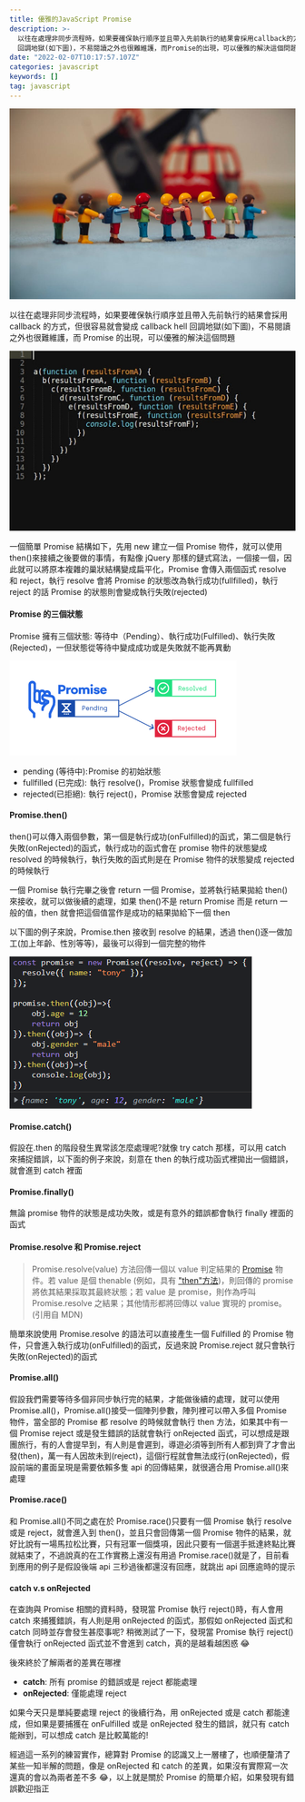 ```yaml
---
title: 優雅的JavaScript Promise
description: >-
  以往在處理非同步流程時，如果要確保執行順序並且帶入先前執行的結果會採用callback的方式，但很容易就會變成callback hell
  回調地獄(如下圖)，不易閱讀之外也很難維護，而Promise的出現，可以優雅的解決這個問題
date: "2022-02-07T10:17:57.107Z"
categories: javascript
keywords: []
tag: javascript
---
```


![](/img/1__YpWbqiMz5wNQIfM09GRnAA.jpeg)

以往在處理非同步流程時，如果要確保執行順序並且帶入先前執行的結果會採用 callback 的方式，但很容易就會變成 callback hell 回調地獄(如下圖)，不易閱讀之外也很難維護，而 Promise 的出現，可以優雅的解決這個問題

![](/img/1__9yiIpaZcU4Dc1Tip6KBvbg.png)

一個簡單 Promise 結構如下，先用 new 建立一個 Promise 物件，就可以使用 then()來接續之後要做的事情，有點像 jQuery 那樣的鏈式寫法，一個接一個，因此就可以將原本複雜的巢狀結構變成扁平化，Promise 會傳入兩個函式 resolve 和 reject，執行 resolve 會將 Promise 的狀態改為執行成功(fullfilled)，執行 reject 的話 Promise 的狀態則會變成執行失敗(rejected)

#### Promise 的三個狀態

Promise 擁有三個狀態: 等待中（Pending）、執行成功(Fulfilled)、執行失敗(Rejected)，一但狀態從等待中變成成功或是失敗就不能再異動

![](/img/1__eWEqIUtLKDIxEyjhY__F1Sg.png)

- pending (等待中): Promise 的初始狀態
- fullfilled (已完成):  執行 resolve()，Promise 狀態會變成 fullfilled
- rejected(已拒絕):  執行 reject()，Promise 狀態會變成 rejected

#### Promise.then()

then()可以傳入兩個參數，第一個是執行成功(onFulfilled)的函式，第二個是執行失敗(onRejected)的函式，執行成功的函式會在 promise 物件的狀態變成 resolved 的時候執行，執行失敗的函式則是在 Promise 物件的狀態變成 rejected 的時候執行

一個 Promise 執行完畢之後會 return 一個 Promise，並將執行結果拋給 then()來接收，就可以做後續的處理，如果 then()不是 return Promise 而是 return 一般的值，then 就會把這個值當作是成功的結果拋給下一個 then

以下圖的例子來說，Promise.then 接收到 resolve 的結果，透過 then()逐一做加工(加上年齡、性別等等)，最後可以得到一個完整的物件

![](/img/1__wV8ug80CFUXrtVL5nUWjnw.png)

#### Promise.catch()

假設在.then 的階段發生異常該怎麼處理呢?就像 try catch 那樣，可以用 catch 來捕捉錯誤，以下面的例子來說，刻意在 then 的執行成功函式裡拋出一個錯誤，就會進到 catch 裡面

#### Promise.finally()

無論 promise 物件的狀態是成功失敗，或是有意外的錯誤都會執行 finally 裡面的函式

#### Promise.resolve 和 Promise.reject

> Promise.resolve(value) 方法回傳一個以 value 判定結果的 [Promise](https://developer.mozilla.org/zh-TW/docs/Web/JavaScript/Reference/Global_Objects/Promise) 物件。若 value 是個 thenable (例如，具有 ["then"方法](https://developer.mozilla.org/zh-TW/docs/Web/JavaScript/Reference/Global_Objects/Promise/then))，則回傳的 promise 將依其結果採取其最終狀態；若 value 是 promise，則作為呼叫 Promise.resolve 之結果；其他情形都將回傳以 value 實現的 promise。(引用自 MDN)

簡單來說使用 Promise.resolve 的語法可以直接產生一個 Fulfilled 的 Promise 物件，只會進入執行成功(onFulfilled)的函式，反過來說 Promise.reject 就只會執行失敗(onRejected)的函式

#### Promise.all()

假設我們需要等待多個非同步執行完的結果，才能做後續的處理，就可以使用 Promise.all()，Promise.all()接受一個陣列參數，陣列裡可以帶入多個 Promise 物件，當全部的 Promise 都 resolve 的時候就會執行 then 方法，如果其中有一個 Promise reject 或是發生錯誤的話就會執行 onRejected 函式，可以想成是跟團旅行，有的人會提早到，有人則是會遲到，導遊必須等到所有人都到齊了才會出發(then)，萬一有人因故未到(reject)，這個行程就會無法成行(onRejected)，假設前端的畫面呈現是需要依賴多隻 api 的回傳結果，就很適合用 Promise.all()來處理

#### Promise.race()

和 Promise.all()不同之處在於 Promise.race()只要有一個 Promise 執行 resolve 或是 reject，就會進入到 then()，並且只會回傳第一個 Promise 物件的結果，就好比說有一場馬拉松比賽，只有冠軍一個獎項，因此只要有一個選手抵達終點比賽就結束了，不過說真的在工作實務上還沒有用過 Promise.race()就是了，目前看到應用的例子是假設後端 api 三秒過後都還沒有回應，就跳出 api 回應逾時的提示

#### catch v.s onRejected

在查詢與 Promise 相關的資料時，發現當 Promise 執行 reject()時，有人會用 catch 來捕獲錯誤，有人則是用 onRejected 的函式，那假如 onRejected 函式和 catch 同時並存會發生甚麼事呢? 稍微測試了一下，發現當 Promise 執行 reject()僅會執行 onRejected 函式並不會進到 catch，真的是越看越困惑 😂

後來終於了解兩者的差異在哪裡

- **catch**: 所有 promise 的錯誤或是 reject 都能處理
- **onRejected**: 僅能處理 reject

如果今天只是單純要處理 reject 的後續行為，用 onRejected 或是 catch 都能達成，但如果是要捕獲在 onFulfilled 或是 onRejected 發生的錯誤，就只有 catch 能辦到，可以想成 catch 是比較萬能的!

經過這一系列的練習實作，總算對 Promise 的認識又上一層樓了，也順便釐清了某些一知半解的問題，像是 onRejected 和 catch 的差異，如果沒有實際寫一次還真的會以為兩者差不多 😂，以上就是關於 Promise 的簡單介紹，如果發現有錯誤歡迎指正
